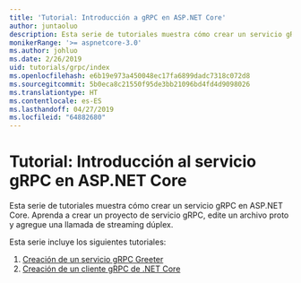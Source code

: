 ```yaml
---
title: 'Tutorial: Introducción a gRPC en ASP.NET Core'
author: juntaoluo
description: Esta serie de tutoriales muestra cómo crear un servicio gRPC en ASP.NET Core. Aprenda a crear un proyecto de servicio gRPC, edite un archivo proto y agregue una llamada de streaming dúplex.
monikerRange: '>= aspnetcore-3.0'
ms.author: johluo
ms.date: 2/26/2019
uid: tutorials/grpc/index
ms.openlocfilehash: e6b19e973a450048ec17fa6899dadc7318c072d8
ms.sourcegitcommit: 5b0eca8c21550f95de3bb21096bd4fd4d9098026
ms.translationtype: HT
ms.contentlocale: es-ES
ms.lasthandoff: 04/27/2019
ms.locfileid: "64882680"
---
```

# <a name="tutorial-get-started-with-grpc-service-in-aspnet-core"></a>Tutorial: Introducción al servicio gRPC en ASP.NET Core

Esta serie de tutoriales muestra cómo crear un servicio gRPC en ASP.NET Core. Aprenda a crear un proyecto de servicio gRPC, edite un archivo proto y agregue una llamada de streaming dúplex.

Esta serie incluye los siguientes tutoriales:

1. [Creación de un servicio gRPC Greeter](xref:tutorials/grpc/grpc-start)
2. [Creación de un cliente gRPC de .NET Core](xref:tutorials/grpc/grpc-client)

